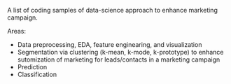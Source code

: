 A list of coding samples of data-science approach to enhance marketing campaign.

Areas:
- Data preprocessing, EDA, feature enginearing, and visualization
- Segmentation via clustering (k-mean, k-mode, k-prototype) to enhance sutomization of marketing for leads/contacts in a marketing campaign
- Prediction
- Classification
